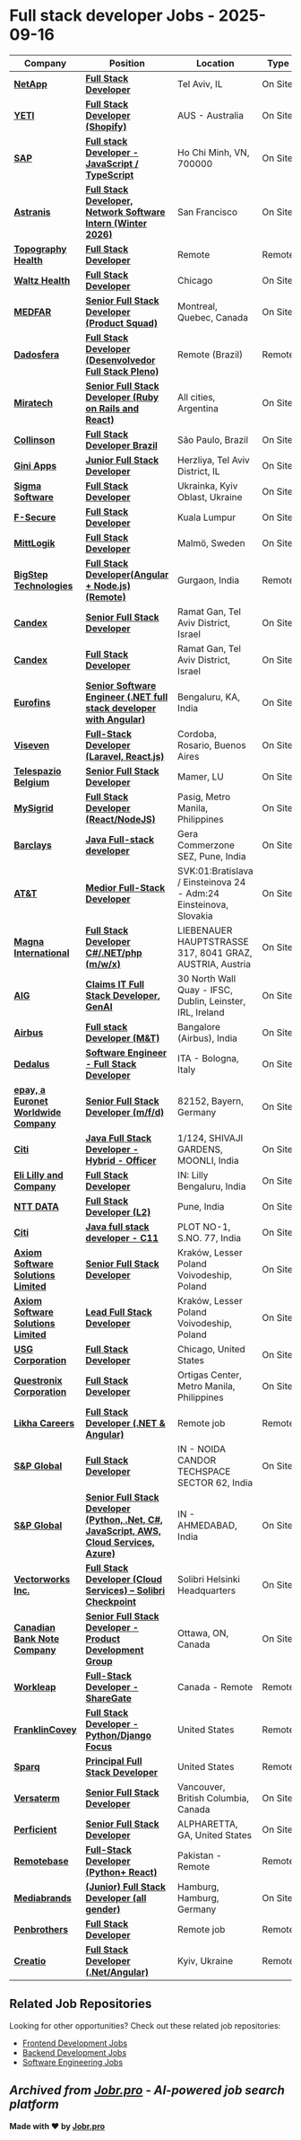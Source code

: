 # Full stack developer Jobs - 2025-09-16

| Company | Position | Location | Type | Date |
| ------- | -------- | -------- | ---- | ------ |
| **[NetApp](https://www.netapp.com/)** | **[Full Stack Developer](https://jobs.netapp.com/job/Tel-Aviv-Full-Stack-Developer/1326425200/)** | Tel Aviv, IL | On Site | Sep 16 |
| **[YETI](https://www.yeti.com/)** | **[Full Stack Developer (Shopify)](https://yeticoolers.wd5.myworkdayjobs.com/en-US/YETI/job/Melbourne-Australia/Full-Stack-Developer_JR101471)** | AUS - Australia | On Site | Sep 16 |
| **[SAP](https://www.sap.com/)** | **[Full stack Developer - JavaScript / TypeScript](https://jobs.sap.com/job/Ho-Chi-Minh-Full-stack-Developer-JavaScript-TypeScript-700000/1247992801/)** | Ho Chi Minh, VN, 700000 | On Site | Sep 16 |
| **[Astranis](https://www.astranis.com/)** | **[Full Stack Developer, Network Software Intern (Winter 2026)](https://job-boards.greenhouse.io/astranis/jobs/4601716006)** | San Francisco | On Site | Sep 15 |
| **[Topography Health](https://jointopo.com/)** | **[Full Stack Developer](https://jobs.lever.co/jointopo/859741dc-8d23-4c3a-9104-7d4789ee608e)** | Remote | Remote | Sep 15 |
| **[Waltz Health](https://www.waltzhealth.com/)** | **[Full Stack Developer](https://job-boards.greenhouse.io/waltzhealth/jobs/4457071004)** | Chicago | On Site | Sep 15 |
| **[MEDFAR](https://www.medfarsolutions.com)** | **[Senior Full Stack Developer (Product Squad)](https://jobs.smartrecruiters.com/Medfar/744000082064500-senior-full-stack-developer-product-squad-)** | Montreal, Quebec, Canada | On Site | Sep 15 |
| **[Dadosfera](https://dadosfera.ai/)** | **[Full Stack Developer (Desenvolvedor Full Stack Pleno)](https://ats.rippling.com/dadosfera-carreiras/jobs/6514f4ab-b159-4055-998c-eed064e9a66a)** | Remote (Brazil) | Remote | Sep 15 |
| **[Miratech](https://miratechgroup.com/)** | **[Senior Full Stack Developer (Ruby on Rails and React)](https://jobs.smartrecruiters.com/Miratech1/744000082064014-senior-full-stack-developer-ruby-on-rails-and-react-)** | All cities, Argentina | On Site | Sep 15 |
| **[Collinson](https://www.collinsongroup.com/)** | **[Full Stack Developer Brazil](https://www.collinsongrouptalent.com/jobs/6454080-full-stack-developer-brazil)** | São Paulo, Brazil | On Site | Sep 15 |
| **[Gini Apps](https://www.gini-apps.com/)** | **[Junior Full Stack Developer](https://www.comeet.com/jobs/gini-apps/66.000/junior-full-stack-developer/B1.D57)** | Herzliya, Tel Aviv District, IL | On Site | Sep 15 |
| **[Sigma Software](https://career.sigma.software)** | **[Full Stack Developer](https://jobs.smartrecruiters.com/SigmaSoftware2/744000082023788-full-stack-developer-)** | Ukrainka, Kyiv Oblast, Ukraine | On Site | Sep 15 |
| **[F-Secure](https://www.f-secure.com/)** | **[Full Stack Developer](https://emp.jobylon.com/jobs/311328-f-secure-full-stack-developer/)** | Kuala Lumpur | On Site | Sep 15 |
| **[MittLogik](https://www.mittlogik.se/)** | **[Full Stack Developer](https://careers.mittlogik.se/jobs/6452583-full-stack-developer)** | Malmö, Sweden | On Site | Sep 15 |
| **[BigStep Technologies](https://bigsteptech.com/)** | **[Full Stack Developer(Angular + Node.js) (Remote)](https://bigsteptech.freshteam.com/jobs/KA_1e4pMzZgo/full-stack-developer-angular-node-js-remote)** | Gurgaon, India | Remote | Sep 15 |
| **[Candex](https://www.candex.com/)** | **[Senior Full Stack Developer](https://www.candex.com/careers/job/4674034101?gh_jid=4674034101)** | Ramat Gan, Tel Aviv District, Israel | On Site | Sep 15 |
| **[Candex](https://www.candex.com/)** | **[Full Stack Developer](https://www.candex.com/careers/job/4674033101?gh_jid=4674033101)** | Ramat Gan, Tel Aviv District, Israel | On Site | Sep 15 |
| **[Eurofins](https://www.eurofins.com)** | **[Senior Software Engineer (.NET full stack developer with Angular)](https://jobs.smartrecruiters.com/Eurofins/744000081941185-senior-software-engineer-net-full-stack-developer-with-angular-)** | Bengaluru, KA, India | On Site | Sep 15 |
| **[Viseven](https://viseven.com/)** | **[Full-Stack Developer (Laravel, React.js)](https://jobs.lever.co/viseven/efe786fb-5063-48e1-807d-8878d54b6995)** | Cordoba, Rosario, Buenos Aires | On Site | Sep 15 |
| **[Telespazio Belgium](https://www.vitrocisetbelgium.com)** | **[Senior Full Stack Developer](https://telespazio-be.breezy.hr/p/25d19d0dfc7001-senior-full-stack-developer)** | Mamer, LU | On Site | Sep 15 |
| **[MySigrid](https://mysigrid.com)** | **[Full Stack Developer (React/NodeJS)](https://apply.workable.com/j/A68C44A3ED/apply)** | Pasig, Metro Manila, Philippines | On Site | Sep 15 |
| **[Barclays](https://home.barclays/)** | **[Java Full-stack developer](https://barclays.wd3.myworkdayjobs.com/en-US/External_Career_Site_Barclays/job/Gera-Commerzone-SEZ--Pune/Java-Full-stack-developer_JR-0000043820)** | Gera Commerzone SEZ, Pune, India | On Site | Sep 15 |
| **[AT&T](https://www.att.com/)** | **[Medior Full-Stack Developer](https://att.wd1.myworkdayjobs.com/en-US/ATTGeneral/job/Bratislava-Slovakia/Medior-Full-Stack-Developer_R-70890-1)** | SVK:01:Bratislava / Einsteinova 24 - Adm:24 Einsteinova, Slovakia | On Site | Sep 15 |
| **[Magna International](https://www.magna.com/)** | **[Full Stack Developer C#/.NET/php (m/w/x)](https://magna.wd3.myworkdayjobs.com/en-US/Magna/job/Graz-AT/Full-Stack-Developer-C--NET-php--m-w-x-_R00210641-4)** | LIEBENAUER HAUPTSTRASSE 317, 8041 GRAZ, AUSTRIA, Austria | On Site | Sep 15 |
| **[AIG](https://www.aig.com/)** | **[Claims IT Full Stack Developer, GenAI](https://aig.wd1.myworkdayjobs.com/en-US/aig/job/Dublin/Claims-IT-Full-Stack-Developer--GenAI_JR2503007)** | 30 North Wall Quay - IFSC, Dublin, Leinster, IRL, Ireland | On Site | Sep 15 |
| **[Airbus](https://www.airbus.com/)** | **[Full stack Developer (M&T)](https://ag.wd3.myworkdayjobs.com/en-US/Airbus_Specific/job/Bangalore-Area/Engineer---M-T_JR10344114-1)** | Bangalore (Airbus), India | On Site | Sep 15 |
| **[Dedalus](https://www.dedalus.com/)** | **[Software Engineer - Full Stack Developer](https://dedalus.wd3.myworkdayjobs.com/en-US/External/job/ITA---Bologna/Software-Engineer---Full-Stack-Developer_JR106752)** | ITA - Bologna, Italy | On Site | Sep 15 |
| **[epay, a Euronet Worldwide Company](https://www.epayworldwide.com)** | **[Senior Full Stack Developer (m/f/d)](https://apply.workable.com/j/C2E865E9C4/apply)** | 82152, Bayern, Germany | On Site | Sep 15 |
| **[Citi](https://www.citigroup.com/)** | **[Java Full Stack Developer - Hybrid - Officer](https://citi.wd5.myworkdayjobs.com/en-US/2/job/1124-SHIVAJI-GARDENS-MOONLI/Officer---Java-Full-Stack-Developer---C11---CHENNAI_25896072)** | 1/124, SHIVAJI GARDENS, MOONLI, India | On Site | Sep 15 |
| **[Eli Lilly and Company](https://www.lilly.com/)** | **[Full Stack Developer](https://lilly.wd5.myworkdayjobs.com/en-US/LLY/job/India-Bengaluru/Full-Stack-Developer_R-91414-1)** | IN: Lilly Bengaluru, India | On Site | Sep 15 |
| **[NTT DATA](https://hello.global.ntt/)** | **[Full Stack Developer (L2)](https://nttlimited.wd3.myworkdayjobs.com/en-US/NTT_Careers/job/Pune-India/Full-Stack-Developer--L2-_R-134469-1)** | Pune, India | On Site | Sep 15 |
| **[Citi](https://www.citigroup.com/)** | **[Java full stack developer - C11](https://citi.wd5.myworkdayjobs.com/en-US/2/job/Pune-Maharashtra-India/Java-full-stack-developer---C11_25908033)** | PLOT NO-1, S.NO. 77, India | On Site | Sep 15 |
| **[Axiom Software Solutions Limited](https://www.axiomsoftwaresolutions.com/)** | **[Senior Full Stack Developer](https://apply.workable.com/j/23D46A8AF3/apply)** | Kraków, Lesser Poland Voivodeship, Poland | On Site | Sep 14 |
| **[Axiom Software Solutions Limited](https://www.axiomsoftwaresolutions.com/)** | **[Lead Full Stack Developer](https://apply.workable.com/j/F5A4DB113B/apply)** | Kraków, Lesser Poland Voivodeship, Poland | On Site | Sep 14 |
| **[USG Corporation](https://www.usg.com)** | **[Full Stack Developer](https://careers.usg.com/jobs/5689364-full-stack-developer)** | Chicago, United States | On Site | Sep 14 |
| **[Questronix Corporation](https://questronix.com.ph/)** | **[Full Stack Developer](https://apply.workable.com/j/7932946B2C/apply)** | Ortigas Center, Metro Manila, Philippines | On Site | Sep 14 |
| **[Likha Careers](https://likhacareers.com/)** | **[Full Stack Developer (.NET & Angular)](https://likhacareers.recruitee.com/o/program-analyst)** | Remote job | Remote | Sep 14 |
| **[S&P Global](https://www.spglobal.com/)** | **[Full Stack Developer](https://spgi.wd5.myworkdayjobs.com/en-US/SPGI_Careers/job/Noida-Uttarpradesh/Full-Stack-Developer_319014-1)** | IN - NOIDA CANDOR TECHSPACE SECTOR 62, India | On Site | Sep 14 |
| **[S&P Global](https://www.spglobal.com/)** | **[Senior Full Stack Developer (Python, .Net, C#, JavaScript, AWS, Cloud Services, Azure)](https://spgi.wd5.myworkdayjobs.com/en-US/SPGI_Internal/job/IN---AHMEDABAD/Senior-Full-Stack-Developer--Python--JavaScript--AWS--Cloud-Services--Azure-_317410)** | IN - AHMEDABAD, India | On Site | Sep 14 |
| **[Vectorworks Inc.](https://www.vectorworks.net/)** | **[Full Stack Developer (Cloud Services) – Solibri Checkpoint](https://jobs.gem.com/vectorworks/am9icG9zdDrJup_d4Dki3Xx3EjnIr2Un)** | Solibri Helsinki Headquarters | On Site | Sep 12 |
| **[Canadian Bank Note Company](https://cbnco.com/)** | **[Senior Full Stack Developer - Product Development Group](https://jobs.smartrecruiters.com/CanadianBankNoteCompany/744000081719283-senior-full-stack-developer-product-development-group)** | Ottawa, ON, Canada | On Site | Sep 12 |
| **[Workleap](https://workleap.com/)** | **[Full-Stack Developer - ShareGate](https://job-boards.greenhouse.io/workleap/jobs/4858948007)** | Canada - Remote | Remote | Sep 12 |
| **[FranklinCovey](https://franklincovey.com/)** | **[Full Stack Developer - Python/Django Focus](https://job-boards.greenhouse.io/franklincovey/jobs/4581718006)** | United States | Remote | Sep 12 |
| **[Sparq](https://www.teamsparq.com/)** | **[Principal Full Stack Developer](https://ats.rippling.com/sparq/jobs/bc0cecc9-d7fa-460e-9e30-f20dc6c0ff83)** | United States | Remote | Sep 12 |
| **[Versaterm](https://www.versaterm.com/)** | **[Senior Full Stack Developer](https://job-boards.greenhouse.io/versaterm/jobs/4919244008)** | Vancouver, British Columbia, Canada | On Site | Sep 12 |
| **[Perficient](https://www.perficient.com/)** | **[Senior Full Stack Developer](https://fa-etqd-saasfaprod1.fa.ocs.oraclecloud.com/hcmUI/CandidateExperience/en/sites/jobsearch/job/2025002601)** | ALPHARETTA, GA, United States | On Site | Sep 12 |
| **[Remotebase](https://remotebase.com)** | **[Full-Stack Developer (Python+ React)](https://apply.workable.com/j/AF7FBD6D5B/apply)** | Pakistan - Remote | Remote | Sep 12 |
| **[Mediabrands](https://www.ipgmediabrands.com/)** | **[(Junior) Full Stack Developer (all gender)](https://job-boards.greenhouse.io/mediabrands/jobs/4770993007)** | Hamburg, Hamburg, Germany | On Site | Sep 12 |
| **[Penbrothers](https://penbrothers.com/)** | **[Full Stack Developer](https://penbrothers.recruitee.com/o/full-stack-developer-4)** | Remote job | Remote | Sep 12 |
| **[Creatio](https://www.creatio.com/)** | **[Full Stack Developer (.Net/Angular)](https://jobs.eu.lever.co/creatio/0c9703f8-80dc-490e-9bae-30f5befbfacb)** | Kyiv, Ukraine | Remote | Sep 12 |

## Related Job Repositories

Looking for other opportunities? Check out these related job repositories:

- [Frontend Development Jobs](https://github.com/jobs-jobr-pro/Frontend-Development-Jobs)
- [Backend Development Jobs](https://github.com/jobs-jobr-pro/Backend-Development-Jobs)
- [Software Engineering Jobs](https://github.com/jobs-jobr-pro/Software-Engineering-Jobs)



*Archived from [Jobr.pro](https://jobr.pro?utm_source=github&utm_medium=repo&utm_campaign=github-fullstack-jobs) - AI-powered job search platform*
---

**Made with ❤️ by [Jobr.pro](https://jobr.pro?utm_source=github&utm_medium=repo&utm_campaign=github-fullstack-jobs)**